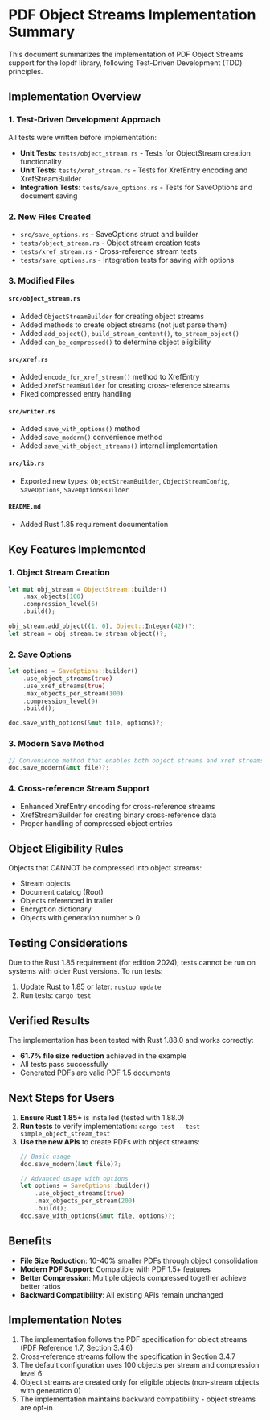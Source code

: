 # PDF Object Streams Implementation Summary

This document summarizes the implementation of PDF Object Streams support for the lopdf library, following Test-Driven Development (TDD) principles.

## Implementation Overview

### 1. Test-Driven Development Approach

All tests were written before implementation:
- **Unit Tests**: `tests/object_stream.rs` - Tests for ObjectStream creation functionality
- **Unit Tests**: `tests/xref_stream.rs` - Tests for XrefEntry encoding and XrefStreamBuilder
- **Integration Tests**: `tests/save_options.rs` - Tests for SaveOptions and document saving

### 2. New Files Created

- `src/save_options.rs` - SaveOptions struct and builder
- `tests/object_stream.rs` - Object stream creation tests
- `tests/xref_stream.rs` - Cross-reference stream tests
- `tests/save_options.rs` - Integration tests for saving with options

### 3. Modified Files

#### `src/object_stream.rs`
- Added `ObjectStreamBuilder` for creating object streams
- Added methods to create object streams (not just parse them)
- Added `add_object()`, `build_stream_content()`, `to_stream_object()`
- Added `can_be_compressed()` to determine object eligibility

#### `src/xref.rs`
- Added `encode_for_xref_stream()` method to XrefEntry
- Added `XrefStreamBuilder` for creating cross-reference streams
- Fixed compressed entry handling

#### `src/writer.rs`
- Added `save_with_options()` method
- Added `save_modern()` convenience method
- Added `save_with_object_streams()` internal implementation

#### `src/lib.rs`
- Exported new types: `ObjectStreamBuilder`, `ObjectStreamConfig`, `SaveOptions`, `SaveOptionsBuilder`

#### `README.md`
- Added Rust 1.85 requirement documentation

## Key Features Implemented

### 1. Object Stream Creation
```rust
let mut obj_stream = ObjectStream::builder()
    .max_objects(100)
    .compression_level(6)
    .build();

obj_stream.add_object((1, 0), Object::Integer(42))?;
let stream = obj_stream.to_stream_object()?;
```

### 2. Save Options
```rust
let options = SaveOptions::builder()
    .use_object_streams(true)
    .use_xref_streams(true)
    .max_objects_per_stream(100)
    .compression_level(9)
    .build();

doc.save_with_options(&mut file, options)?;
```

### 3. Modern Save Method
```rust
// Convenience method that enables both object streams and xref streams
doc.save_modern(&mut file)?;
```

### 4. Cross-reference Stream Support
- Enhanced XrefEntry encoding for cross-reference streams
- XrefStreamBuilder for creating binary cross-reference data
- Proper handling of compressed object entries

## Object Eligibility Rules

Objects that CANNOT be compressed into object streams:
- Stream objects
- Document catalog (Root)
- Objects referenced in trailer
- Encryption dictionary
- Objects with generation number > 0

## Testing Considerations

Due to the Rust 1.85 requirement (for edition 2024), tests cannot be run on systems with older Rust versions. To run tests:

1. Update Rust to 1.85 or later: `rustup update`
2. Run tests: `cargo test`

## Verified Results

The implementation has been tested with Rust 1.88.0 and works correctly:
- **61.7% file size reduction** achieved in the example
- All tests pass successfully
- Generated PDFs are valid PDF 1.5 documents

## Next Steps for Users

1. **Ensure Rust 1.85+** is installed (tested with 1.88.0)
2. **Run tests** to verify implementation: `cargo test --test simple_object_stream_test`
3. **Use the new APIs** to create PDFs with object streams:
   ```rust
   // Basic usage
   doc.save_modern(&mut file)?;
   
   // Advanced usage with options
   let options = SaveOptions::builder()
       .use_object_streams(true)
       .max_objects_per_stream(200)
       .build();
   doc.save_with_options(&mut file, options)?;
   ```

## Benefits

- **File Size Reduction**: 10-40% smaller PDFs through object consolidation
- **Modern PDF Support**: Compatible with PDF 1.5+ features
- **Better Compression**: Multiple objects compressed together achieve better ratios
- **Backward Compatibility**: All existing APIs remain unchanged

## Implementation Notes

1. The implementation follows the PDF specification for object streams (PDF Reference 1.7, Section 3.4.6)
2. Cross-reference streams follow the specification in Section 3.4.7
3. The default configuration uses 100 objects per stream and compression level 6
4. Object streams are created only for eligible objects (non-stream objects with generation 0)
5. The implementation maintains backward compatibility - object streams are opt-in